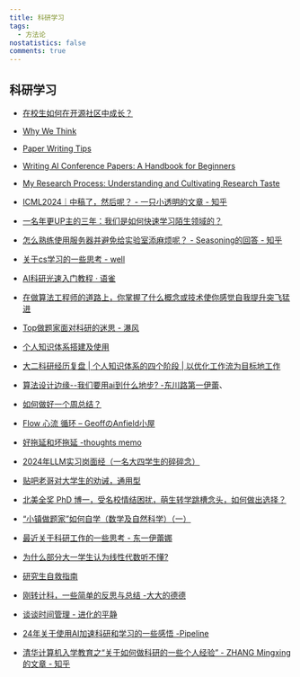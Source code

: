 ```yaml
---
title: 科研学习
tags:
  - 方法论
nostatistics: false
comments: true
---
```


## 科研学习

- [在校生如何在开源社区中成长？](https://www.zhihu.com/question/336820269/answer/762430975?utm_psn=1921839039125882133)
- [Why We Think](https://lilianweng.github.io/posts/2025-05-01-thinking/)
- [Paper Writing Tips](https://github.com/MLNLP-World/Paper-Writing-Tips)
- [Writing AI Conference Papers: A Handbook for Beginners](https://github.com/hzwer/WritingAIPaper)
- [My Research Process: Understanding and Cultivating Research Taste](https://www.alignmentforum.org/posts/Ldrss6o3tiKT6NdMm/my-research-process-understanding-and-cultivating-research)
- [ICML2024｜中稿了，然后呢？ - 一只小透明的文章 - 知乎](https://zhuanlan.zhihu.com/p/702311751)

- [一名年更UP主的三年：我们是如何快速学习陌生领域的？](https://www.bilibili.com/video/BV1QnGhzpEfF/?share_source=copy_web&vd_source=54331aa049e4b7c7a317f793a844b8d4)

- [怎么熟练使用服务器并避免给实验室添麻烦呢？ - Seasoning的回答 - 知乎](https://www.zhihu.com/question/506241986/answer/3457669268)

- [关于cs学习的一些思考 - well](https://zhuanlan.zhihu.com/p/1889423536348714173)

- [AI科研光速入门教程 · 语雀](https://www.yuque.com/lingxia-lqeic/sge7wl/lsxg4u4nguzlr5p3?singleDoc#)

- [在做算法工程师的道路上，你掌握了什么概念或技术使你感觉自我提升突飞猛进](https://www.zhihu.com/question/436874654/answer/1808192248)

- [Top做题家面对科研的迷思 - 瀑风](https://zhuanlan.zhihu.com/p/1892265824095560144)

- [个人知识体系搭建及使用](https://zhuanlan.zhihu.com/p/720904479)

- [大二科研经历复盘 | 个人知识体系的四个阶段 | 以优化工作流为目标地工作](https://zhuanlan.zhihu.com/p/720904479)
- [算法设计边缘--我们要用ai到什么地步? -东川路第一伊蕾](https://zhuanlan.zhihu.com/p/30774318561?utm_psn=1884978482007750078)、
- [如何做好一个周总结？](https://www.zhihu.com/question/43476342/answer/125898688265
)
- [Flow 心流 循环 – GeoffのAnfield小屋](http://www.geoffanfield.wiki/?p=57)

- [好拖延和坏拖延 -thoughts memo](https://zhuanlan.zhihu.com/p/31463697846?utm_psn=1887075628861335457)
- [2024年LLM实习岗面经（一名大四学生的碎碎念）](https://zhuanlan.zhihu.com/p/13549947405?utm_psn=1887147315627795800)

- [贴吧老哥对大学生的劝诫，通用型](https://tieba.baidu.com/p/1321557132?pn=1)

- [北美全奖 PhD 博一，受名校情结困扰，萌生转学跳槽念头，如何做出选择？](https://www.zhihu.com/question/518421404/answer/2489465063?utm_psn=1878233297819156481)

- [“小镇做题家”如何自学（数学及自然科学）（一）](https://zhuanlan.zhihu.com/p/8050878695)

- [最近关于科研工作的一些思考 - 东一伊蕾娜](https://zhuanlan.zhihu.com/p/26579631480?utm_psn=1878138759716950017)
- [为什么部分大一学生认为线性代数听不懂?](https://www.zhihu.com/question/367082679/answer/2486814941)
- [研究生自救指南](https://www.yuque.com/lingxia-lqeic/uy88w3/dyc1fbip6a0a19pd?singleDoc#)

- [刚转计科，一些简单的反思与总结 -大大的德德](https://www.zhihu.com/pin/1854257577610838016)
- [谈谈时间管理 - 进化的平静](https://www.bilibili.com/opus/1011443233219149846)
- [24年关于使用AI加速科研和学习的一些感悟 -Pipeline](https://innovative-people-fb4.notion.site/Pipeline-16e586fe7ff680bc9c21e728c65ea0d1?pvs=4)

- [清华计算机入学教育之“关于如何做科研的一些个人经验” - ZHANG Mingxing的文章 - 知乎](https://zhuanlan.zhihu.com/p/718156903)
